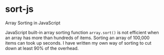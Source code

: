 # sort-js
Array Sorting in JavaScript

JavaScript built-in array sorting function `array.sort()` is not efficient when an array has more than hundreds of items. Sorting an array of 100,000 items can took up seconds. I have written my own way of sorting to cut down at least 90% of the overhead.
